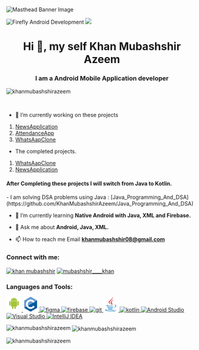 <img src="https://wallpapers.com/images/hd/green-android-robot-wo2gh70brzsej2b6.webp" alt="Masthead Banner Image">

![Firefly Android Development](https://github.com/KhanMubashshirAzeem/KhanMubashshirAzeem/assets/123080070/9f2535e6-7d81-4997-b9bc-253ba5d172da)
<img src="![Firefly Android Development](https://github.com/KhanMubashshirAzeem/KhanMubashshirAzeem/assets/123080070/3a320a67-0bbf-4ebd-867d-7b40469a3fb4)">


<h1 align="center">Hi 👋, my self Khan Mubashshir Azeem</h1>
<h3 align="center">I am a Android Mobile Application developer</h3>


<p align="left"> <img src="https://komarev.com/ghpvc/?username=khanmubashshirazeem&label=Profile%20views&color=0e75b6&style=flat" alt="khanmubashshirazeem" /> </p>

<p align="left"> <a href="https://twitter.com/" target="blank"><img src="https://img.shields.io/twitter/follow/?logo=twitter&style=for-the-badge" alt="" /></a> </p>

- 🔭 I’m currently working on these projects
1. [NewsApplication](https://github.com/KhanMubashshirAzeem/NewsApplication)
2. [AttendanceApp](https://github.com/KhanMubashshirAzeem/AttendanceApp)
3. [WhatsAapClone](https://github.com/KhanMubashshirAzeem/WhatsAapClone)

- The completed projects.
1. [WhatsAapClone](https://github.com/KhanMubashshirAzeem/WhatsAapClone)
2. [NewsApplication](https://github.com/KhanMubashshirAzeem/NewsApplication)


  <h4>  After Completing these projects I will switch from Java to Kotlin. </h4>
- I am solving DSA problems using Java :  [Java_Programming_And_DSA](https://github.com/KhanMubashshirAzeem/Java_Programming_And_DSA)


- 🌱 I’m currently learning **Native Android with Java, XML and Firebase.**

- 💬 Ask me about **Android, Java, XML.**

- 📫 How to reach me Email **khanmubashshir08@gmail.com**

<h3 align="left">Connect with me:</h3>
<p align="left">
<a href="https://linkedin.com/in/khanmubashshir/" target="blank"><img align="center" src="https://raw.githubusercontent.com/rahuldkjain/github-profile-readme-generator/master/src/images/icons/Social/linked-in-alt.svg" alt="khan mubashshir" height="30" width="40" /></a>
<a href="https://instagram.com/mubashshir____khan" target="blank"><img align="center" src="https://raw.githubusercontent.com/rahuldkjain/github-profile-readme-generator/master/src/images/icons/Social/instagram.svg" alt="mubashshir____khan" height="30" width="40" /></a>
    
</p>

<h3 align="left">Languages and Tools:</h3>
<p align="left">
    <a href="https://developer.android.com" target="_blank" rel="noreferrer">
        <img src="https://raw.githubusercontent.com/devicons/devicon/master/icons/android/android-original-wordmark.svg" alt="android" width="40" height="40"/>
    </a>
    <a href="https://www.cprogramming.com/" target="_blank" rel="noreferrer">
        <img src="https://raw.githubusercontent.com/devicons/devicon/master/icons/c/c-original.svg" alt="c" width="40" height="40"/>
    </a>
    <a href="https://www.figma.com/" target="_blank" rel="noreferrer">
        <img src="https://www.vectorlogo.zone/logos/figma/figma-icon.svg" alt="figma" width="40" height="40"/>
    </a>
    <a href="https://firebase.google.com/" target="_blank" rel="noreferrer">
        <img src="https://www.vectorlogo.zone/logos/firebase/firebase-icon.svg" alt="firebase" width="40" height="40"/>
    </a>
    <a href="https://git-scm.com/" target="_blank" rel="noreferrer">
        <img src="https://www.vectorlogo.zone/logos/git-scm/git-scm-icon.svg" alt="git" width="40" height="40"/>
    </a>
    <a href="https://www.java.com" target="_blank" rel="noreferrer">
        <img src="https://raw.githubusercontent.com/devicons/devicon/master/icons/java/java-original.svg" alt="java" width="40" height="40"/>
    </a>
    <a href="https://kotlinlang.org" target="_blank" rel="noreferrer">
        <img src="https://www.vectorlogo.zone/logos/kotlinlang/kotlinlang-icon.svg" alt="kotlin" width="40" height="40"/>
    </a>
    <a href="https://developer.android.com/studio" target="_blank" rel="noreferrer">
        <img src="https://img.icons8.com/?size=48&id=1LAX3PYMg2iA&format=png" alt="Android Studio" width="40" height="40"/>
    </a>
    <a href="https://visualstudio.microsoft.com/" target="_blank" rel="noreferrer">
        <img src="https://code.visualstudio.com/assets/images/code-stable.png" alt="Visual Studio" width="40" height="40"/>
    </a>
    <a href="https://www.jetbrains.com/idea/" target="_blank" rel="noreferrer">
        <img src="https://upload.wikimedia.org/wikipedia/commons/9/9c/IntelliJ_IDEA_Icon.svg" alt="IntelliJ IDEA" width="40" height="40"/>
    </a>
</p>



<p><img align="left" src="https://github-readme-stats.vercel.app/api/top-langs?username=khanmubashshirazeem&show_icons=true&locale=en&layout=compact" alt="khanmubashshirazeem" /></p>

<p>&nbsp;<img align="center" src="https://github-readme-stats.vercel.app/api?username=khanmubashshirazeem&show_icons=true&locale=en" alt="khanmubashshirazeem" /></p>

<p><img align="center" src="https://github-readme-streak-stats.herokuapp.com/?user=khanmubashshirazeem&" alt="khanmubashshirazeem" /></p>

